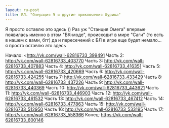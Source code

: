 ```yaml
---
layout: ru-post
title: БЛ. "Операция Э и другие приключения Шурика"
---
```


Я просто оставлю это здесь )) Раз уж "Станция Омега" впервые появилась именно в этом "ВК-моде", происходит в мире "Саги" (то есть в нашем с вами, бгг) да и пересечений с БЛ в игре еще будет немало... я просто оставлю это здесь

Начало: <http://vk.com/wall-62816733_399491
Часть 2: <http://vk.com/wall-62816733_403770>
Часть 3: <http://vk.com/wall-62816733_407883>
Часть 4: <http://vk.com/wall-62816733_416351>
Часть 5: <http://vk.com/wall-62816733_420669>
Часть 6: <http://vk.com/wall-62816733_424255>
Часть 7: <http://vk.com/wall-62816733_433429>
Часть 8: <http://vk.com/wall-62816733_437226>
Часть 9: <http://vk.com/wall-62816733_440369>
Часть 10: <http://vk.com/wall-62816733_443621>
Часть 11: <http://vk.com/wall-62816733_446903>
Часть 12: <http://vk.com/wall-62816733_461532>
Часть 13: <http://vk.com/wall-62816733_467412>
Часть 14: <http://vk.com/wall-62816733_477863>
Часть 15: <http://vk.com/wall-62816733_512950>
Часть 16: <http://vk.com/wall-62816733_533195>
Часть 17: <http://vk.com/wall-62816733_558366>
Конец: <https://vk.com/wall-62816733_600146>
